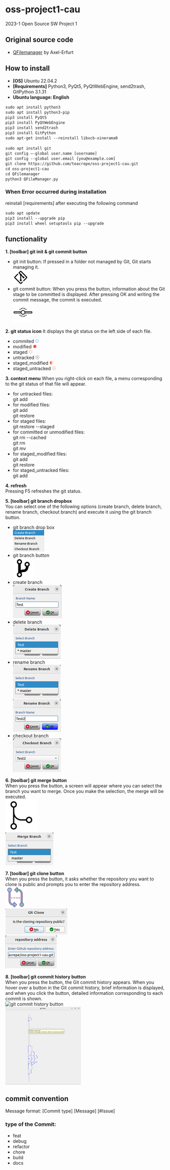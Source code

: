 # oss-project1-cau 
2023-1 Open Source SW Project 1

## Original source code
* [QFilemanager](https://github.com/Axel-Erfurt/QFilemanager) by Axel-Erfurt

## How to install
* **[OS]** Ubuntu 22.04.2
* **[Requirements]** Python3, PyQt5, PyQtWebEngine, send2trash, GitPython 3.1.31
* **Ubuntu language: English**
```
sudo apt install python3  
sudo apt install python3-pip  
pip3 install PyQt5  
pip3 install PyQtWebEngine  
pip3 install send2trash
pip3 install GitPython
sudo apt-get install --reinstall libxcb-xinerama0 

sudo apt install git  
git config –-global user.name [username]
git config --global user.email [you@example.com]
git clone https://github.com/teacrepe/oss-project1-cau.git 
cd oss-project1-cau  
cd QFilemanager  
python3 QFileManager.py
```

### When Error occurred during installation
reinstall [requirements] after executing the following command 
```
sudo apt update
pip3 install --upgrade pip
pip3 install wheel setuptools pip --upgrade
```

## functionality
**1. [toolbar] git init & git commit button**
- git init button: If pressed in a folder not managed by Git, Git starts managing it.  
![git init button](./QFilemanager/icons8-git-48.png)  
- git commit button: When you press the button, information about the Git stage to be committed is displayed. After pressing OK and writing the commit message, the commit is executed.  
![git commit button](./QFilemanager/icons8-commit-git-64.png)  

**2. git status icon**
It displays the git status on the left side of each file.
- commited ![committed icon](./QFilemanager/icon/comitted.png)
- modified ![modified icon](./QFilemanager/icon/modified.png)
- staged ![staged icon](./QFilemanager/icon/staged.png)
- untracked ![untracked icon](./QFilemanager/icon/untracked.png)
- staged_modified ![staged_modified icon](./QFilemanager/icon/staged_modified.png)
- staged_untracked ![staged_untracked icon](./QFilemanager/icon/staged_untracked.png)

**3. context menu**
When you right-click on each file, a menu corresponding to the git status of that file will appear.
- for untracked files:  
    git add  
- for modified files:   
    git add  
    git restore  
- for staged files:  
    git restore --staged  
- for committed or unmodified files:  
    git rm --cached  
    git rm  
    git mv  
- for staged_modified files:  
    git add  
    git restore  
- for staged_untracked files:  
    git add   

**4. refresh**  
Pressing F5 refreshes the git status.  

**5. [toolbar] git branch dropbox**  
You can select one of the following options (create branch, delete branch, rename branch, checkout branch) and execute it using the git branch button.
- git branch drop box  
![git branch dropbox](./git_branch_dropbox.png)  
- git branch button  
![git branch button](./QFilemanager/gitbranch.png)  
- create branch  
![create branch](./create_branch.png)  
- delete branch  
![delete branch](./delete_branch.png)  
- rename branch  
![rename branch1](./rename_branch1.png)  
![rename branch2](./rename_branch2.png)  
- checkout branch  
![checkout branch](./checkout_branch.png)  
  
**6. [toolbar] git merge button**  
When you press the button, a screen will appear where you can select the branch you want to merge. Once you make the selection, the merge will be executed.  
![merge button](./QFilemanager/icon/merge.png)  
![merge_branch_select](./merge_branch_select.png)  

**7. [toolbar] git clone button**  
When you press the button, it asks whether the repository you want to clone is public and prompts you to enter the repository address.  
![git clone button](./QFilemanager/icon/gitclone.png)  
![git clone ask](./git_clone_ask.png)  
![git clone address](./git_clone_address.png)  

**8. [toolbar] git commit history button**  
When you press the button, the Git commit history appears. When you hover over a button in the Git commit history, brief information is displayed, and when you click the button, detailed information corresponding to each commit is shown.  
![git commit history button](./QFilemnanger/icon/tree.png)  
![git commit history image](./git_commit_history.png)  

## commit convention
Message format: [Commit type] [Message] [#Issue]

### type of the Commit:
- feat
- debug
- refactor
- chore
- build
- docs
